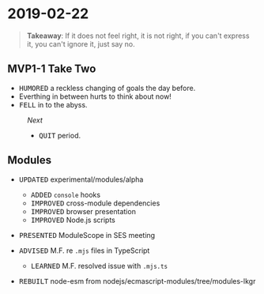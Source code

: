 ﻿# 2019-02-22

<blockquote>

**Takeaway**: If it does not feel right, it is not right, if you can't express it, you can't ignore it, just say no.

</blockquote>

## MVP1-1 Take Two

- <kbd>HUMORED</kbd> a reckless changing of goals the day before.
- Everthing in between hurts to think about now!
- <kbd>FELL</kbd> in to the abyss.

<figure>

*Next*

- <kbd>QUIT</kbd> period.

</figure>

## Modules

- <kbd>UPDATED</kbd> experimental/modules/alpha
  - <kbd>ADDED</kbd> `console` hooks
  - <kbd>IMPROVED</kbd> cross-module dependencies
  - <kbd>IMPROVED</kbd> browser presentation
  - <kbd>IMPROVED</kbd> Node.js scripts

- <kbd>PRESENTED</kbd> ModuleScope in SES meeting

- <kbd>ADVISED</kbd> M.F. re `.mjs` files in TypeScript
  - <kbd>LEARNED</kbd> M.F. resolved issue with `.mjs.ts`

- <kbd>REBUILT</kbd> node-esm from nodejs/ecmascript-modules/tree/modules-lkgr
